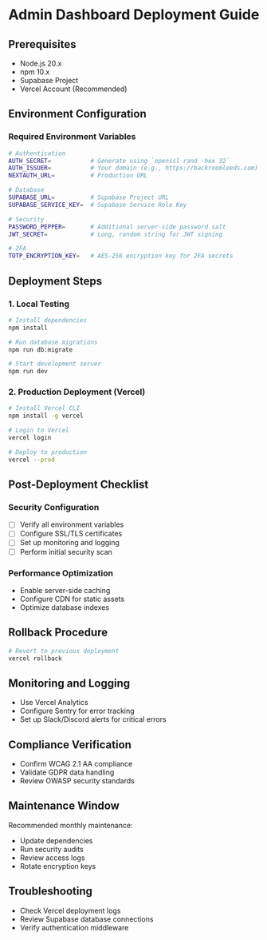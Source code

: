 # Admin Dashboard Deployment Guide

## Prerequisites
- Node.js 20.x
- npm 10.x
- Supabase Project
- Vercel Account (Recommended)

## Environment Configuration

### Required Environment Variables
```bash
# Authentication
AUTH_SECRET=           # Generate using `openssl rand -hex 32`
AUTH_ISSUER=           # Your domain (e.g., https://backroomleeds.com)
NEXTAUTH_URL=          # Production URL

# Database
SUPABASE_URL=          # Supabase Project URL
SUPABASE_SERVICE_KEY=  # Supabase Service Role Key

# Security
PASSWORD_PEPPER=       # Additional server-side password salt
JWT_SECRET=            # Long, random string for JWT signing

# 2FA
TOTP_ENCRYPTION_KEY=   # AES-256 encryption key for 2FA secrets
```

## Deployment Steps

### 1. Local Testing
```bash
# Install dependencies
npm install

# Run database migrations
npm run db:migrate

# Start development server
npm run dev
```

### 2. Production Deployment (Vercel)
```bash
# Install Vercel CLI
npm install -g vercel

# Login to Vercel
vercel login

# Deploy to production
vercel --prod
```

## Post-Deployment Checklist

### Security Configuration
- [ ] Verify all environment variables
- [ ] Configure SSL/TLS certificates
- [ ] Set up monitoring and logging
- [ ] Perform initial security scan

### Performance Optimization
- Enable server-side caching
- Configure CDN for static assets
- Optimize database indexes

## Rollback Procedure
```bash
# Revert to previous deployment
vercel rollback
```

## Monitoring and Logging
- Use Vercel Analytics
- Configure Sentry for error tracking
- Set up Slack/Discord alerts for critical errors

## Compliance Verification
- Confirm WCAG 2.1 AA compliance
- Validate GDPR data handling
- Review OWASP security standards

## Maintenance Window
Recommended monthly maintenance:
- Update dependencies
- Run security audits
- Review access logs
- Rotate encryption keys

## Troubleshooting
- Check Vercel deployment logs
- Review Supabase database connections
- Verify authentication middleware